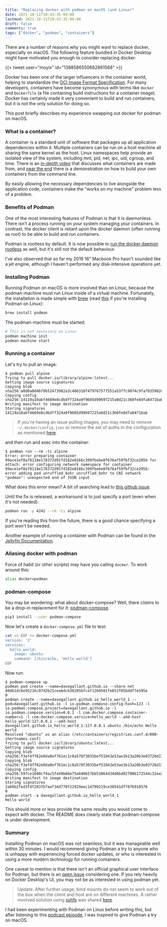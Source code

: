 ```yaml
---
title: "Replacing docker with podman on macOS (and Linux)"
date: 2021-10-11T10:43:35-04:00
lastmod: 2021-10-11T10:43:35-04:00
draft: false
comments: true
tags: ["docker", "podman", "containers"]
---
```


There are a number of reasons why you might want to replace docker, especially on macOS. The following feature bundled in Docker Desktop might have motivated you enough to consider replacing docker:

<!--more-->

{{< tweet user="moyix" id="1388586550682861568" >}}

Docker has been one of the larger influencers in the container world, helping to standardize the [OCI Image Format Specification](https://github.com/opencontainers/image-spec/blob/main/spec.md). For many developers, containers have become synonymous with terms like `docker` and `Dockerfile` (a file containing build instructions for a container image). Docker has certainly made it very convenient to build and run containers, but it is not the only solution for doing so.

This post briefly describes my experience swapping out docker for podman on macOS.

### What is a container?

A container is a standard unit of software that packages up all application dependencies within it. Multiple containers can be run on a host machine all sharing the same kernel as the host. Linux namespaces help provide an isolated view of the system, including mnt, pid, net, ipc, uid, cgroup, and time. There is an [in-depth video](https://www.youtube.com/watch?v=sK5i-N34im8) that discusses what containers are made from, and [near the end](https://youtu.be/sK5i-N34im8?t=2468) there is a demonstration on how to build your own containers from the command line.

By easily allowing the necessary dependencies to live alongside the application code, containers make the "works on my machine" problem less of a problem.

### Benefits of Podman

One of the most interesting features of Podman is that it is daemonless. There isn't a process running on your system managing your containers. In contrast, the docker client is reliant upon the docker daemon (often running as root) to be able to build and run containers.

Podman is rootless by default. It is now possible to [run the docker daemon rootless](https://docs.docker.com/engine/security/rootless/) as well, but it's still not the default behaviour.

I've also observed that so far my 2019 16" Macbook Pro hasn't sounded like a jet engine, although I haven't performed any disk-intensive operations yet.

### Installing Podman

Running Podman on macOS is more involved than on Linux, because the podman-machine must run Linux inside of a virtual machine. Fortunately, the installation is made simple with [brew](https://formulae.brew.sh/formula/podman) (read [this](https://podman.io/getting-started/installation#linux-distributions) if you're installing Podman on Linux):

```sh
brew install podman
```

The podman-machine must be started:

```sh
# This is not necessary on Linux
podman machine init
podman machine start
```

### Running a container

Let's try to pull an image:

```console
$ podman pull alpine
Trying to pull docker.io/library/alpine:latest...
Getting image source signatures
Copying blob sha256:a0d0a0d46f8b52473982a3c466318f479767577551a53ffc9074c9fa7035982e
Copying config sha256:14119a10abf4669e8cdbdff324a9f9605d99697215a0d21c360fe8dfa8471bab
Writing manifest to image destination
Storing signatures
14119a10abf4669e8cdbdff324a9f9605d99697215a0d21c360fe8dfa8471bab
```

> If you're having an issue pulling images, you may need to remove `~/.docker/config.json` or remove the set of auths in the configuration as mentioned [here](https://stackoverflow.com/a/69121873/1191286).

and then run and exec into the container:

```console
$ podman run --rm -ti alpine
Error: error preparing container 99ace1ef8a78118e178372d91fd182e8166c399fbebe0f676af59fbf32ce205b for attach: error configuring network namespace for container 99ace1ef8a78118e178372d91fd182e8166c399fbebe0f676af59fbf32ce205b: error adding pod unruffled_bohr_unruffled_bohr to CNI network "podman": unexpected end of JSON input
```

What does this error mean? A bit of searching lead to [this github issue](https://github.com/containers/podman/issues/11837).

Until the fix is released, a workaround is to just specify a port (even when it's not needed):

```sh
podman run -p 4242 --rm -ti alpine
```

If you're reading this from the future, there is a good chance specifying a port won't be needed.

Another example of running a container with Podman can be found in the [Jellyfin Documentation](https://jellyfin.org/docs/general/administration/installing.html#podman).

### Aliasing docker with podman

Force of habit (or other scripts) may have you calling `docker`. To work around this:

```sh
alias docker=podman
```

### podman-compose

You may be wondering: what about docker-compose? Well, there _claims_ to be a drop-in replacement for it: [podman-compose](https://github.com/containers/podman-compose).

```sh
pip3 install --user podman-compose
```

Now let's create a `docker-compose.yml` file to test:

```sh
cat << EOF >> docker-compose.yml
version: '2'
services:
  hello_world:
    image: ubuntu
    command: [/bin/echo, 'Hello world']
EOF
```

Now run:

```console
$ podman-compose up
podman pod create --name=davegallant.github.io --share net
40d61dc6e95216c07d2b21cea6dcb30205bfcaf1260501fe652f05bddf7e595e
0
podman create --name=davegallant.github.io_hello_world_1 --pod=davegallant.github.io -l io.podman.compose.config-hash=123 -l io.podman.compose.project=davegallant.github.io -l io.podman.compose.version=0.0.1 -l com.docker.compose.container-number=1 -l com.docker.compose.service=hello_world --add-host hello_world:127.0.0.1 --add-host davegallant.github.io_hello_world_1:127.0.0.1 ubuntu /bin/echo Hello world
Resolved "ubuntu" as an alias (/etc/containers/registries.conf.d/000-shortnames.conf)
Trying to pull docker.io/library/ubuntu:latest...
Getting image source signatures
Copying blob sha256:f3ef4ff62e0da0ef761ec1c8a578f3035bef51043e53ae1b13a20b3e03726d17
Copying blob sha256:f3ef4ff62e0da0ef761ec1c8a578f3035bef51043e53ae1b13a20b3e03726d17
Copying config sha256:597ce1600cf4ac5f449b66e75e840657bb53864434d6bd82f00b172544c32ee2
Writing manifest to image destination
Storing signatures
1a68b2fed3fdf2037b7aef16d770f22929eec1d799219ce30541df7876918576
0
podman start -a davegallant.github.io_hello_world_1
Hello world
```

This should more or less provide the same results you would come to expect with docker. The README does clearly state that podman-compose is under development.

### Summary

Installing Podman on macOS was not seamless, but it was manageable well within 30 minutes. I would recommend giving Podman a try to anyone who is unhappy with experiencing forced docker updates, or who is interested in using a more modern technology for running containers.

One caveat to mention is that there isn't an official graphical user interface for Podman, but there is an [open issue](https://github.com/containers/podman/issues/11494) considering one. If you rely heavily on Docker Desktop's UI, you may not be as interested in using podman yet.

> Update: After further usage, bind mounts do not seem to work out of the box when the client and host are on different machines. A rather involved solution using [sshfs](https://en.wikipedia.org/wiki/SSHFS) was shared [here](https://github.com/containers/podman/issues/8016#issuecomment-920015800).

I had been experimenting with Podman on Linux before writing this, but after listening to this [podcast episode](https://kubernetespodcast.com/episode/164-podman/), I was inspired to give Podman a try on macOS.
